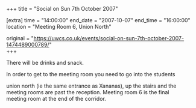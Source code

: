 +++
title = "Social on Sun 7th October 2007"

[extra]
time = "14:00:00"
end_date = "2007-10-07"
end_time = "16:00:00"
location = "Meeting Room 6, Union North"

original = "https://uwcs.co.uk/events/social-on-sun-7th-october-2007-1474489000789/"    
+++

There will be drinks and snack.

In order to get to the meeting room you need to go into the students

  
union north (ie the same entrance as Xananas), up the stairs and the  
meeting rooms are past the reception. Meeting room 6 is the final  
meeting room at the end of the corridor.


